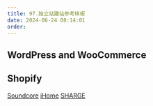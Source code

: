 ```yaml
---
title: 97.独立站建站参考样板
date: 2024-06-24 08:14:01
order: 
---
```

## WordPress and WooCommerce

## Shopify

[Soundcore](https://us.soundcore.com/)
[iHome](https://ihome.com/)
[SHARGE](https://sharge.com/)
